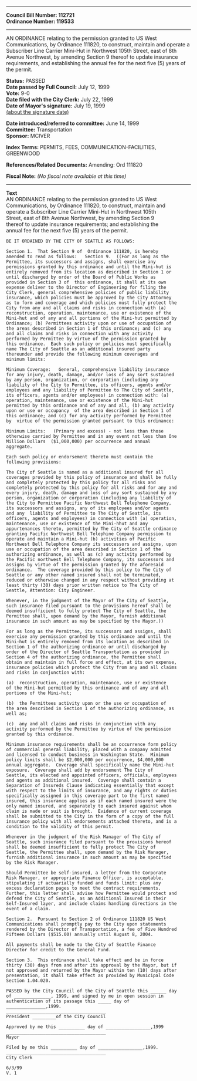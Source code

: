 * * * * *  
  
**Council Bill Number: [](#h0)[](#h2)112721**   
**Ordinance Number: 119533**  
  
* * * * *  
  
AN ORDINANCE relating to the permission granted to US West Communications, by Ordinance 111820, to construct, maintain and operate a Subscriber Line Carrier Mini-Hut in Northwest 105th Street, east of 8th Avenue Northwest, by amending Section 9 thereof to update insurance requirements, and establishing the annual fee for the next five (5) years of the permit.  
  
**Status:** PASSED   
**Date passed by Full Council:** July 12, 1999   
**Vote:** 9-0   
**Date filed with the City Clerk:** July 22, 1999   
**Date of Mayor's signature:** July 19, 1999   
[(about the signature date)](/~public/approvaldate.htm)   
  
  
**Date introduced/referred to committee:** June 14, 1999   
**Committee:** Transportation   
**Sponsor:** MCIVER   
  
**Index Terms:** PERMITS, FEES, COMMUNICATION-FACILITIES, GREENWOOD  
  
**References/Related Documents:** Amending: Ord 111820  
  
**Fiscal Note:** *(No fiscal note available at this time)*  
  
* * * * *  
  
**Text**  
    AN ORDINANCE relating to the permission granted to US West  
    Communications, by  Ordinance 111820, to construct, maintain and  
    operate a Subscriber Line Carrier Mini-Hut in Northwest 105th  
    Street, east of 8th Avenue Northwest, by amending Section 9  
    thereof to update insurance requirements; and establishing the  
    annual fee for the next five (5) years of the permit.  
  
    BE IT ORDAINED BY THE CITY OF SEATTLE AS FOLLOWS:  
  
    Section 1.  That Section 9 of  Ordinance 111820, is hereby  
    amended to read as follows:   Section 9.  ((For as long as the  
    Permittee, its successors and assigns, shall exercise any  
    permissions granted by this ordinance and until the Mini-hut is  
    entirely removed from its location as described in Section 1 or  
    until discharged by order of the Board of Public Works as  
    provided in Section 3 of  this ordinance, it shall at its own  
    expense deliver to the Director of Engineering for filing the  
    City Clerk, general comprehensive policies of public liability  
    insurance, which policies must be approved by the City Attorney  
    as to form and coverage and which policies must fully protect the  
    City from any and all claims and risks in connection with (a)  
    reconstruction, operation, maintenance, use or existence of the  
    Mini-hut and of any and all portions of the Mini-hut permitted by  
    Ordinance; (b) Permittees activity upon or use of occupation of  
    the areas described in Section 1 of this ordinance; and (c) any  
    and all claims and risks in connection with any activity  
    performed by Permittee by virtue of the permission granted by  
    this ordinance.  Each such policy or policies must specifically  
    name The City of Seattle as an additional insured party  
    thereunder and provide the following minimum coverages and  
    minimum limits:  
  
    Minimum Coverage:   General, comprehensive liability insurance  
    for any injury, death, damage, and/or loss of any sort sustained  
    by any person, organization, or corporation (including any  
    liability of the City to Permittee, its officers, agents and/or  
    employees and any liability of Permittee to The City of Seattle,  
    its officers, agents and/or employees) in connection with: (a)  
    operation, maintenance, use or existence of the Mini-hut  
    permitted by this ordinance and of any and all, (b) any activity  
    upon or use or occupancy  of the area described in Section 1 of  
    this ordinance; and (c) for any activity performed by Permittee  
    by  virtue of the permission granted pursuant to this ordinance:  
  
    Minimum Limits:   (Primary and excess) - not less than those  
    otherwise carried by Permittee and in any event not less than One  
    Million Dollars  ($1,000,000) per occurrence and annual  
    aggregate.  
  
    Each such policy or endorsement thereto must contain the  
    following provisions:  
  
    The City of Seattle is named as a additional insured for all  
    coverages provided by this policy of insurance and shall be fully  
    and completely protected by this policy for all risks and  
    completely protected by this policy for all risks and for any and  
    every injury, death, damage and loss of any sort sustained by any  
    person, organization or corporation (including any liability of  
    the City to Permittee Pacific Northwest Bell Telephone Company,  
    its successors and assigns, any of its employees and/or agents  
    and any  liability of Permittee to The City of Seattle, its  
    officers, agents and employees) in connection with (a) operation,  
    maintenance, use or existence of the Mini-hhut and any  
    appurtenances thereto, permitted by The City of Seattle ordinance  
    granting Pacific Northwest Bell Telephine Company permission to  
    operate and maintain a Mini-hut (b) activities of Pacific  
    Northwest Bell Telephone Company its successors and assigns, upon  
    use or occupation of the area described in Section 1 of the  
    authorizing ordinance, as well as (c) any activity performed by  
    the Pacific northwest Bell Telephone Company, its successors and  
    assigns by virtue of the permission granted by the aforesaid  
    ordinance.  The coverage provided by this policy to The City of  
    Seattle or any other named insured shall not be terminated,  
    reduced or otherwise changed in any respect without providing at  
    least thirty (30) days prior written notice to The City of  
    Seattle, Attention: City Engineer.  
  
    Whenever, in the judgment of the Mayor of The City of Seattle,  
    such insurance filed pursuant to the provisions hereof shall be  
    deemed insufficient to fully protect The City of Seattle, the  
    Permittee shall, upon demand by the Mayor, furnish additional  
    insurance in such amount as may be specified by the Mayor.))  
  
    For as long as the Permittee, its successors and assigns, shall  
    exercise any permission granted by this ordinance and until the  
    Mini-hut is entirely removed from its location as described in  
    Section 1 of the authorizing ordinance or until discharged by  
    order of the Director of Seattle Transportation as provided in  
    Section 4 of the authorizing ordinance, the Permittee shall  
    obtain and maintain in full force and effect, at its own expense,  
    insurance policies which protect the City from any and all claims  
    and risks in conjunction with:  
  
    (a)  reconstruction, operation, maintenance, use or existence  
    of the Mini-hut permitted by this ordinance and of any and all  
    portions of the Mini-hut;  
  
    (b)  the Permittees activity upon or the use or occupation of  
    the area described in Section 1 of the authorizing ordinance, as  
    well as;  
  
    (c)  any and all claims and risks in conjunction with any  
    activity performed by the Permittee by virtue of the permission  
    granted by this ordinance.  
  
    Minimum insurance requirements shall be an occurrence form policy  
    of commercial general liability, placed with a company admitted  
    and licensed to conduct business in Washington State.  Minimum  
    policy limits shall be $2,000,000 per occurrence, $4,000,000  
    annual aggregate.  Coverage shall specifically name the Mini-hut  
    exposure.  Coverage shall add by endorsement The City of  
    Seattle, its elected and appointed officers, officials, employees  
    and agents as additional insured.  Coverage shall contain a  
    Separation of Insureds Clause indicating essentially that except  
    with respect to the limits of insurance, and any rights or duties  
    specifically assigned in this coverage part to the first named  
    insured, this insurance applies as if each named insured were the  
    only named insured, and separately to each insured against whom  
    claim is made or suit is brought.  Evidence of current coverage  
    shall be submitted to the City in the form of a copy of the full  
    insurance policy with all endorsements attached thereto, and is a  
    condition to the validity of this permit.  
  
    Whenever in the judgment of the Risk Manager of The City of  
    Seattle, such insurance filed pursuant to the provisions hereof  
    shall be deemed insufficient to fully protect The City of  
    Seattle, the Permittee shall, upon demand by the Risk Manager,  
    furnish additional insurance in such amount as may be specified  
    by the Risk Manager.  
  
    Should Permittee be self-insured, a letter from the Corporate  
    Risk Manager, or appropriate Finance Officer, is acceptable,  
    stipulating if actuarially funded and funds limit: plus any  
    excess declaration pages to meet the contract requirements.  
    Further, this letter shall advise how Permittee would protect and  
    defend the City of Seattle, as an Additional Insured in their  
    Self-Insured layer, and include claims handling directions in the  
    event of a claim.  
  
    Section 2.  Pursuant to Section 2 of Ordinance 111820 US West  
    Communications shall promptly pay to the City upon statements  
    rendered by the Director of Transportation, a fee of Five Hundred  
    Fifteen Dollars ($515.00) annually until August 8, 2004.  
  
    All payments shall be made to the City of Seattle Finance  
    Director for credit to the General Fund.  
  
    Section 3.  This ordinance shall take effect and be in force  
    thirty (30) days from and after its approval by the Mayor, but if  
    not approved and returned by the Mayor within ten (10) days after  
    presentation, it shall take effect as provided by Municipal Code  
    Section 1.04.020.  
  
    PASSED by the City Council of the City of Seattle this ______ day  
    of ______________, 1999, and signed by me in open session in  
    authentication of its passage this _____ day of  
    _______________,1999.  
    ______________________________________  
    President _________of the City Council  
  
    Approved by me this __________ day of _________________,1999  
    ______________________________________  
    Mayor  
  
    Filed by me this __________ day of _________________,1999.  
    ______________________________________  
    City Clerk  
  
    6/3/99  
    V. 1  
